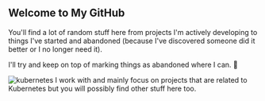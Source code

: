 ## Welcome to My GitHub

You'll find a lot of random stuff here from projects I'm actively developing to things I've started and abandoned (because I've discovered someone 
did it better or I no longer need it).

I'll try and keep on top of marking things as abandoned where I can. 🙈

![kubernetes](https://user-images.githubusercontent.com/531679/212653701-f67fe3ed-8848-4ea9-aad0-b94e7ca3a668.png)
I work with and mainly focus on projects that are related to Kubernetes but you will possibly find other stuff here too.

